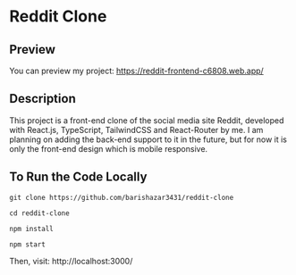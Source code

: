 # Reddit Clone

## Preview
You can preview my project: https://reddit-frontend-c6808.web.app/

## Description
This project is a front-end clone of the social media site Reddit, developed with React.js, TypeScript, TailwindCSS and React-Router by me.
I am planning on adding the back-end support to it in the future, but for now it is only the front-end design which is mobile responsive.

## To Run the Code Locally

```
git clone https://github.com/barishazar3431/reddit-clone

cd reddit-clone

npm install

npm start
```

Then, visit: http://localhost:3000/
